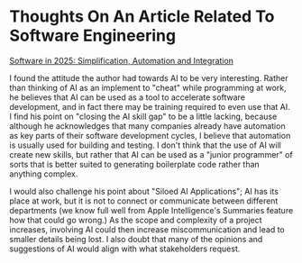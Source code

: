 
# Thoughts On An Article Related To Software Engineering
[Software in 2025: Simplification, Automation and Integration](https://thenewstack.io/software-in-2025-simplification-automation-and-integration/)

I found the attitude the author had towards AI to be very interesting. Rather than thinking of AI as an implement to "cheat" while programming at work, he believes that AI can be used as a tool to accelerate software development, and in fact there may be training required to even use that AI. I find his point on "closing the AI skill gap" to be a little lacking, because although he acknowledges that many companies already have automation as key parts of their software development cycles, I believe that automation is usually used for building and testing. I don't think that the use of AI will create new skills, but rather that AI can be used as a "junior programmer" of sorts that is better suited to generating boilerplate code rather than anything complex.

I would also challenge his point about "Siloed AI Applications"; AI has its place at work, but it is not to connect or communicate between different departments (we know full well from Apple Intelligence's Summaries feature how that could go wrong.) As the scope and complexity of a project increases, involving AI could then increase miscommunication and lead to smaller details being lost. I also doubt that many of the opinions and suggestions of AI would align with what stakeholders request.